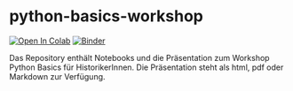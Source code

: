 # python-basics-workshop

[![Open In
Colab](https://colab.research.google.com/assets/colab-badge.svg)](https://colab.research.google.com/github/martindroege/python-basics-workshop)
[![Binder](https://mybinder.org/badge_logo.svg)](https://mybinder.org/v2/gh/martindroege/python-basics-workshop/HEAD)

<!-- [<img
src="https://deepnote.com/buttons/launch-in-deepnote-small.svg">](https://deepnote.com/launch?url= XXX) -->
 
Das Repository enthält Notebooks und die Präsentation zum Workshop Python Basics für HistorikerInnen. Die Präsentation steht als html, pdf oder Markdown zur Verfügung.
